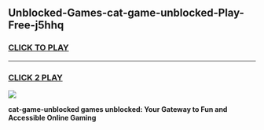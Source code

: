 
## Unblocked-Games-cat-game-unblocked-Play-Free-j5hhq
<h3>
<a href="https://premium76.site?title=cat-game-unblocked&ref=18A">CLICK TO PLAY</a></h3>
<hr>

<h3>
<a href="https://premium76.site?title=cat-game-unblocked&ref=18A">CLICK 2 PLAY</a>
  
</h3>

<a href="https://premium76.site?title=cat-game-unblocked&ref=18A"><img src="https://clearcache.store/games.png"></a>


**cat-game-unblocked games unblocked: Your Gateway to Fun and Accessible Online Gaming**
